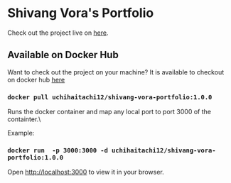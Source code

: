 # Shivang Vora's Portfolio

Check out the project live on [here](https://github.com/ShivangVora1206/Portfolio-App).

## Available on Docker Hub

Want to check out the project on your machine? 
It is available to checkout on docker hub [here](https://hub.docker.com/r/uchihaitachi12/shivang-vora-portfolio)
### `docker pull uchihaitachi12/shivang-vora-portfolio:1.0.0`

Runs the docker container and map any local port to port 3000 of the containter.\

Example:
### `docker run  -p 3000:3000 -d uchihaitachi12/shivang-vora-portfolio:1.0.0`

Open [http://localhost:3000](http://localhost:3000) to view it in your browser.
